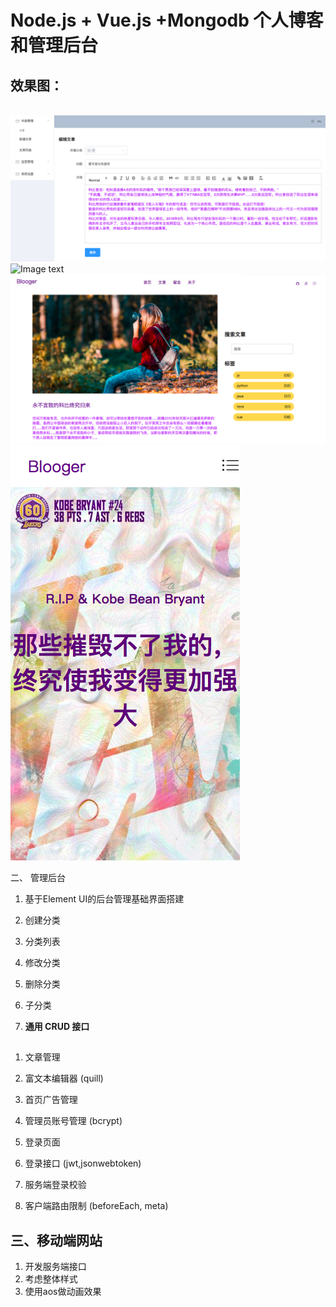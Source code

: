 # Node.js + Vue.js +Mongodb 个人博客和管理后台

## 效果图：
  ![Image text](https://github.com/youarenomatch/Myblog/blob/master/img-storage/WX20200209-193856.png)
  ![Image text]( https://github.com/youarenomatch/Myblog/blob/master/img-storage/bg1.png)
  ![Image text](https://github.com/youarenomatch/Myblog/blob/master/img-storage/bg2.png)
  ![Image text]( https://github.com/youarenomatch/Myblog/blob/master/img-storage/bg3.png)


二、 管理后台
1. 基于Element UI的后台管理基础界面搭建

1. 创建分类
1. 分类列表
1. 修改分类
1. 删除分类
1. 子分类

1. **通用 CRUD 接口**
##

1. 文章管理
1. 富文本编辑器 (quill)

1. 首页广告管理

1. 管理员账号管理 (bcrypt)
1. 登录页面
1. 登录接口 (jwt,jsonwebtoken)
1. 服务端登录校验
1. 客户端路由限制 (beforeEach, meta)

## 三、移动端网站

1. 开发服务端接口
1. 考虑整体样式
1. 使用aos做动画效果
